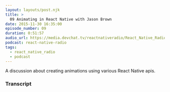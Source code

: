 ```yaml
---
layout: layouts/post.njk
title: >
  09 Animating in React Native with Jason Brown
date: 2015-11-30 16:35:00
episode_number: 09
duration: 0:51:57
audio_url: https://media.devchat.tv/reactnativeradio/React_Native_Radio_Episode_9.mp3
podcast: react-native-radio
tags:
  - react_native_radio
  - podcast
---
```


A discussion about creating animations using various React Native apis.

### Transcript
